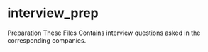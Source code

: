 # interview_prep
Preparation
These Files Contains interview questions asked in the corresponding companies.
